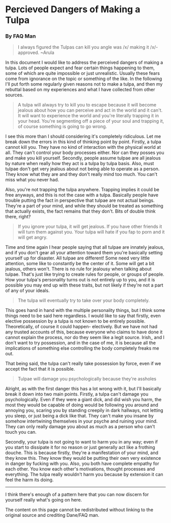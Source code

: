 # Percieved Dangers of Making a Tulpa
### By FAQ Man

> I always figured the Tulpas can kill you angle was /x/ making it 
/x/-approved.
~Arula

In this document I would like to address the perceived dangers of making 
a tulpa. Lots of people expect and fear certain things happening to them, some 
of which are quite impossible or just unrealistic. Usually these fears come 
from ignorance on the topic or something of the like. In the following I'll put 
forth some regularly given reasons not to make a tulpa, and then my rebuttal 
based on my experiences and what I have collected from other sources.

> A tulpa will always try to kill you to escape because it will become jealous 
about how you can perceive and act in the world and it can't. It will want to 
experience the world and you're literally trapping it in your head. You're 
segmenting off a piece of your soul and trapping it, of course something is 
going to go wrong.

I see this more than I should considering it's completely ridiculous. Let me 
break down the errors in this kind of thinking point by point. Firstly, a tulpa 
cannot kill you. They have no kind of interaction with the physical world at 
all. They can't control your body processes either. Nor can they posses you and 
make you kill yourself. Secondly, people assume tulpae are all jealous by 
nature when really how they act is a tulpa by tulpa basis. Also, must tulpae 
don't get very jealous about not being able to operate as a person. They know 
what they are and they don't really mind too much. You can't miss what you 
never had.

Also, you're not trapping the tulpa anywhere. Trapping implies it could be free 
anyways, and this is not the case with a tulpa. Basically people have trouble 
putting the fact in perspective that tulpae are not actual beings. They're 
a part of your mind, and while they should be treated as something that 
actually exists, the fact remains that they don't. Bits of double think there, 
right?

> If you ignore your tulpa, it will get jealous. If you have other friends it 
will turn them against you. Your tulpa will hate if you fap to porn and it will 
get angry.

Time and time again I hear people saying that all tulpae are innately jealous, 
and if you don't gear all your attention toward them you're basically setting 
yourself up for disaster. All tulpae are different! Some need very little 
attention, some like to constantly be the center of it. Some will get a bit 
jealous, others won't. There is no rule for jealousy when talking about tulpae. 
That's just like trying to create rules for people, or groups of people. How 
your tulpa's personality turns out is not entirely up to you, and it is 
possible you may end up with these traits, but not likely if they're not a part 
of any of your ideals.

> The tulpa will eventually try to take over your body completely.

This goes hand in hand with the multiple personality things, but I think some 
things need to be said here regardless. I would like to say that firstly, even 
elective possession by a tulpa is not known to be entirely possible. 
Theoretically, of course it could happen- electively. But we have not had any 
trusted accounts of this, because everyone who claims to have done it cannot 
explain the process, nor do they seem like a legit source. Irish\_ and I don't 
want to try possession, and in the case of me, it is because all the 
implications of something else controlling the body completely freaks me out.

That being said, the tulpa can't really take possession by force, even if we 
accept the fact that it is possible.

> Tulpae will damage you psychologically because they're assholes

Alright, as with the first danger this has a lot wrong with it, but I'll 
basically break it down into two main points. Firstly, a tulpa can't damage you 
psychologically. Even if they were a giant dick, and did wish you harm, the 
most they would be capable of doing would be following you around and annoying 
you, scaring you by standing creepily in dark hallways, not letting you sleep, 
or just being a dick like that. They can't make you insane by somehow 
intertwining themselves in your psyche and ruining your mind. They can only 
really damage you about as much as a person who can't touch you can.

Secondly, your tulpa is not going to want to harm you in any way; even if you 
start to dissipate it for no reason or just generally act like a frothing 
douche. This is because firstly, they're a manifestation of your mind, and they 
know this. They know they would be putting their own very existence in danger 
by fucking with you. Also, you both have complete empathy for each other. You 
know each other's motivations, thought processes and everything. The tulpa 
really wouldn't harm you because by extension it can feel the harm its doing.

---

I think there's enough of a pattern here that you can now discern for yourself 
really what's going on here.

The content on this page cannot be redistributed without linking to the 
original source and crediting Dane/FAQ man.
